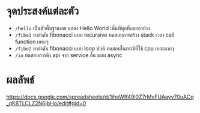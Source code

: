 # จุดประสงค์แต่ละตัว
- `/hello` เป็นตัวพื้นฐานเลย แสดง Hello World เห็นทีทุกที่เลยเอาบ้าง
- `/fibo1` หาลำดับ fibonacci แบบ recursive ทดสอบการสร้าง stack เวลา call function เยอะๆ
- `/fibo2` หาลำดับ fibonacci แบบ loop ปกดิ ทดสอบในกรณีที่ใช้ cpu เยอะมากๆ
- `/io` ทดสอบการดึง api จาก service อื่น แบบ async

# ผลลัพธ์
https://docs.google.com/spreadsheets/d/1iheWff49l0Z7rMvFUAayv70uACq_qK8TLCLZ2N6jbHo/edit#gid=0